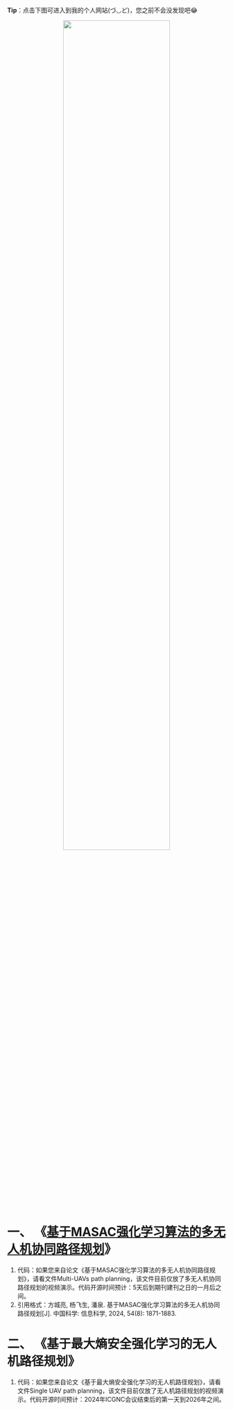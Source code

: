 **Tip**：点击下图可进入到我的个人网站(づ◡ど)，您之前不会没发现吧😂

<a href="https://henbudidiao.github.io/">
<div align=center>
<img src="https://github.com/henbudidiao/UAV-path-planning/assets/64433060/5182ed12-a0d3-4a69-b0ae-e90552b02f9b" width="70%" height="70%">
</div>
</a>

# 一、 《[基于MASAC强化学习算法的多无人机协同路径规划](https://doi.org/10.1360/SSI-2024-0050)》
1. 代码：如果您来自论文《基于MASAC强化学习算法的多无人机协同路径规划》，请看文件Multi-UAVs path planning，该文件目前仅放了多无人机协同路径规划的视频演示。代码开源时间预计：5天后到期刊建刊之日的一月后之间。
2. 引用格式：方城亮, 杨飞生, 潘泉. 基于MASAC强化学习算法的多无人机协同路径规划[J]. 中国科学: 信息科学, 2024, 54(8): 1871-1883.

# 二、 《基于最大熵安全强化学习的无人机路径规划》
1. 代码：如果您来自论文《基于最大熵安全强化学习的无人机路径规划》，请看文件Single UAV path planning，该文件目前仅放了无人机路径规划的视频演示。代码开源时间预计：2024年ICGNC会议结束后的第一天到2026年之间。
